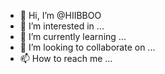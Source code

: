 - 👋 Hi, I’m @HIIBBOO
- 👀 I’m interested in ...
- 🌱 I’m currently learning ...
- 💞️ I’m looking to collaborate on ...
- 📫 How to reach me ...

<!---
HIIBBOO/HIIBBOO is a ✨ special ✨ repository because its `README.md` (this file) appears on your GitHub profile.
You can click the Preview link to take a look at your changes.
--->
